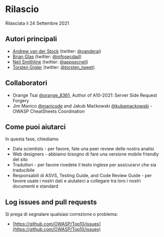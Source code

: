 # Rilascio

Rilasciata il 24 Settembre 2021

## Autori principali

- [Andrew van der Stock](mailto:vanderaj@owasp.org) (twitter: [@vanderaj](https://twitter.com/vanderaj))
- [Brian Glas](mailto:brian.glas@owasp.org) (twitter: [@infosecdad](https://twitter.com/infosecdad))
- [Neil Smithline](mailto:neil.smithline@owasp.org) (twitter: [@appsecneil](https://twitter.com/appsecneil))
- [Torsten Gigler](mailto:torsten.gigler@owasp.org) (twitter: [@torsten_tweet](https://twitter.com/torsten_tweet))

## Collaboratori

- Orange Tsai [@orange_8361](https://twitter.com/orange_8361), Author of A10-2021: Server Side Request Forgery
- Jim Manico [@manicode](https://twitter.com/manicode) and Jakub Maćkowski [@kubamackowski](https://twitter.com/kubamackowski) - OWASP CheatSheets Coordination

## Come puoi aiutarci

In questa fase, chiediamo

- Data scientists - per favore, fate una peer review delle nostra analisi
- Web designers - abbiamo bisogno di fare una versione mobile friendly del sito
- Traduttori - per favore rivedete il testo inglese per assicurarvi che sia traducibile
- Responsabili di ASVS, Testing Guide, and Code Review Guide - per favore usate i nostri dati e aiutateci a collegare tra loro i nostri documenti e standard

## Log issues and pull requests

Si prega di segnalare qualsiasi correzione o problema:

- [https://github.com/OWASP/Top10/issues](https://github.com/OWASP/Top10/issues)
